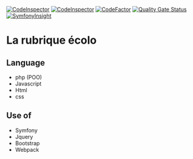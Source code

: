


[![CodeInspector](https://www.code-inspector.com/project/13927/score/svg)](https://frontend.code-inspector.com/project/13927/dashboard)
[![CodeInspector](https://www.code-inspector.com/project/13927/status/svg)](https://frontend.code-inspector.com/project/13927/dashboard)
[![CodeFactor](https://www.codefactor.io/repository/github/zortaes/maeva-tiphaine-projet/badge)](https://www.codefactor.io/repository/github/zortaes/maeva-tiphaine-projet)
[![Quality Gate Status](https://sonarcloud.io/api/project_badges/measure?project=Zortaes_Maeva-Tiphaine-projet&metric=alert_status)](https://sonarcloud.io/dashboard?id=Zortaes_Maeva-Tiphaine-projet)
[![SymfonyInsight](https://insight.symfony.com/projects/9b0d7dd5-11ef-4f71-8753-3212ad4ab6d6/mini.svg)](https://insight.symfony.com/projects/9b0d7dd5-11ef-4f71-8753-3212ad4ab6d6)

# La rubrique écolo 

## Language  

* php (POO) 
* Javascript 
* Html
* css 

## Use of  

* Symfony 
* Jquery
* Bootstrap 
* Webpack 

